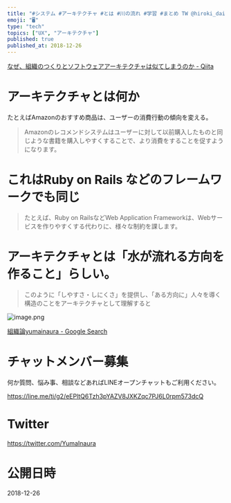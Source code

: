 ```yaml
---
title: "#システム #アーキテクチャ #とは #川の流れ #学習 #まとめ TW @hiroki_daichi"
emoji: "🖥"
type: "tech"
topics: ["UX", "アーキテクチャ"]
published: true
published_at: 2018-12-26
---
```


[なぜ、組織のつくりとソフトウェアアーキテクチャは似てしまうのか - Qiita](https://qiita.com/hirokidaichi/items/d12fcce80ee593bcf34d)

# アーキテクチャとは何か

たとえばAmazonのおすすめ商品は、ユーザーの消費行動の傾向を変える。

>Amazonのレコメンドシステムはユーザーに対して以前購入したものと同じような書籍を購入しやすくすることで、より消費をすることを促すようになります。

# これはRuby on Rails などのフレームワークでも同じ

>たとえば、Ruby on RailsなどWeb Application Frameworkは、Webサービスを作りやすくする代わりに、様々な制約を課します。

# アーキテクチャとは「水が流れる方向を作ること」らしい。

>このように「しやすさ・しにくさ」を提供し、「ある方向に」人々を導く構造のことをアーキテクチャとして理解すると


![image.png](https://qiita-image-store.s3.amazonaws.com/0/89618/c4f25a1e-a03f-2d69-eb44-e273b2edd26f.png)


[組織論yumainaura - Google Search](https://www.google.co.jp/search?q=%E7%B5%84%E7%B9%94%E8%AB%96yumainaura&oq=%E7%B5%84%E7%B9%94%E8%AB%96yumainaura&aqs=chrome..69i57.2577j0j7&sourceid=chrome&ie=UTF-8)









<!-- Update From Qiita API -->

# チャットメンバー募集


何か質問、悩み事、相談などあればLINEオープンチャットもご利用ください。

https://line.me/ti/g2/eEPltQ6Tzh3pYAZV8JXKZqc7PJ6L0rpm573dcQ





# Twitter


https://twitter.com/YumaInaura


<!-- Update From Qiita API -->



# 公開日時

2018-12-26
